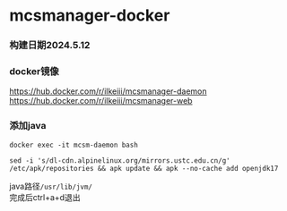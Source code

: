 # mcsmanager-docker

### 构建日期2024.5.12

### docker镜像
https://hub.docker.com/r/ilkeiii/mcsmanager-daemon   
https://hub.docker.com/r/ilkeiii/mcsmanager-web

### 添加java
```docker exec -it mcsm-daemon bash```   

```sed -i 's/dl-cdn.alpinelinux.org/mirrors.ustc.edu.cn/g' /etc/apk/repositories && apk update && apk --no-cache add openjdk17```  
 
java路径`/usr/lib/jvm/`   
完成后ctrl+a+d退出
